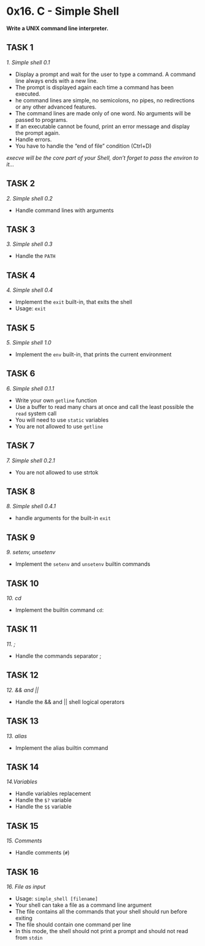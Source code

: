 # 0x16. C - Simple Shell

**Write a UNIX command line interpreter.**

## TASK 1

*1. Simple shell 0.1*

- Display a prompt and wait for the user to type a command. A command line always ends with a new line.
- The prompt is displayed again each time a command has been executed.
- he command lines are simple, no semicolons, no pipes, no redirections or any other advanced features.
- The command lines are made only of one word. No arguments will be passed to programs.
- If an executable cannot be found, print an error message and display the prompt again.
- Handle errors.
- You have to handle the “end of file” condition (Ctrl+D)

*execve will be the core part of your Shell, don’t forget to pass the environ to it…*

## TASK 2

*2. Simple shell 0.2*

- Handle command lines with arguments

## TASK 3

*3. Simple shell 0.3*

- Handle the `PATH`

## TASK 4

*4. Simple shell 0.4*

- Implement the `exit` built-in, that exits the shell
- Usage: `exit`

## TASK 5

*5. Simple shell 1.0*

- Implement the `env` built-in, that prints the current environment

## TASK 6

*6. Simple shell 0.1.1*

- Write your own `getline` function
- Use a buffer to read many chars at once and call the least possible the `read` system call
- You will need to use `static` variables
- You are not allowed to use `getline`

## TASK 7

*7. Simple shell 0.2.1*

- You are not allowed to use strtok

## TASK 8

*8. Simple shell 0.4.1*

- handle arguments for the built-in `exit`

## TASK 9

*9. setenv, unsetenv*

- Implement the `setenv` and `unsetenv` builtin commands

## TASK 10

*10. cd*

- Implement the builtin command `cd`:

## TASK 11

*11. ;*

- Handle the commands separator ;

## TASK 12

*12. && and ||*

- Handle the && and || shell logical operators

## TASK 13

*13. alias*

- Implement the alias builtin command

## TASK 14

*14.Variables*

- Handle variables replacement
- Handle the `$?` variable
- Handle the `$$` variable

## TASK 15

*15. Comments*

- Handle comments (`#`)

## TASK 16

*16. File as input*

- Usage: `simple_shell [filename]`
- Your shell can take a file as a command line argument
- The file contains all the commands that your shell should run before exiting
- The file should contain one command per line
- In this mode, the shell should not print a prompt and should not read from `stdin`